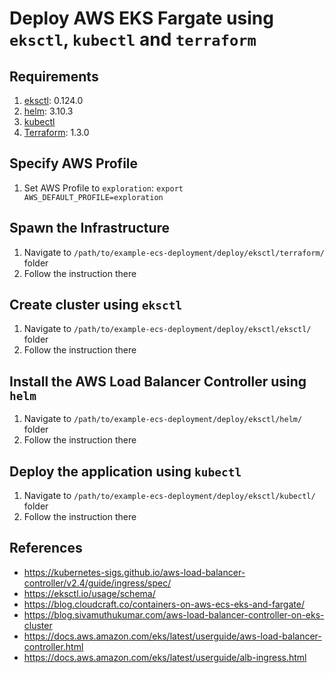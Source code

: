 # Deploy AWS EKS Fargate using `eksctl`, `kubectl` and `terraform`

## Requirements
1. [eksctl](https://eksctl.io/introduction/#installation): 0.124.0
2. [helm](https://helm.sh/docs/intro/install/): 3.10.3
3. [kubectl](https://kubernetes.io/docs/tasks/tools/#kubectl)
4. [Terraform](https://developer.hashicorp.com/terraform/tutorials/aws-get-started/install-cli): 1.3.0

## Specify AWS Profile
1. Set AWS Profile to `exploration`: `export AWS_DEFAULT_PROFILE=exploration`

## Spawn the Infrastructure
1. Navigate to `/path/to/example-ecs-deployment/deploy/eksctl/terraform/` folder
2. Follow the instruction there

## Create cluster using `eksctl`
1. Navigate to `/path/to/example-ecs-deployment/deploy/eksctl/eksctl/` folder
2. Follow the instruction there

## Install the AWS Load Balancer Controller using `helm`
1. Navigate to `/path/to/example-ecs-deployment/deploy/eksctl/helm/` folder
2. Follow the instruction there

## Deploy the application using `kubectl`
1. Navigate to `/path/to/example-ecs-deployment/deploy/eksctl/kubectl/` folder
2. Follow the instruction there

## References
- https://kubernetes-sigs.github.io/aws-load-balancer-controller/v2.4/guide/ingress/spec/
- https://eksctl.io/usage/schema/
- https://blog.cloudcraft.co/containers-on-aws-ecs-eks-and-fargate/
- https://blog.sivamuthukumar.com/aws-load-balancer-controller-on-eks-cluster
- https://docs.aws.amazon.com/eks/latest/userguide/aws-load-balancer-controller.html
- https://docs.aws.amazon.com/eks/latest/userguide/alb-ingress.html
